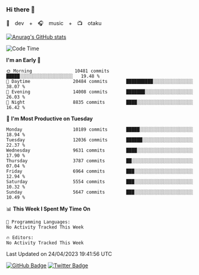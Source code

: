 ### Hi there 👋

🚀　dev　+　🎧　music　+　📺　otaku


[![Anurag's GitHub stats](https://github-readme-stats.vercel.app/api?username=koheitasaka&count_private=true&show_icons=true&theme=monokai)](https://github.com/koheitasaka/github-readme-stats)

<!--START_SECTION:waka-->
![Code Time](http://img.shields.io/badge/Code%20Time-1%2C161%20hrs%2023%20mins-blue)

**I'm an Early 🐤** 

```text
🌞 Morning                10481 commits       █████░░░░░░░░░░░░░░░░░░░░   19.48 % 
🌆 Daytime                20484 commits       ██████████░░░░░░░░░░░░░░░   38.07 % 
🌃 Evening                14008 commits       ███████░░░░░░░░░░░░░░░░░░   26.03 % 
🌙 Night                  8835 commits        ████░░░░░░░░░░░░░░░░░░░░░   16.42 % 
```
📅 **I'm Most Productive on Tuesday** 

```text
Monday                   10189 commits       █████░░░░░░░░░░░░░░░░░░░░   18.94 % 
Tuesday                  12036 commits       ██████░░░░░░░░░░░░░░░░░░░   22.37 % 
Wednesday                9631 commits        ████░░░░░░░░░░░░░░░░░░░░░   17.90 % 
Thursday                 3787 commits        ██░░░░░░░░░░░░░░░░░░░░░░░   07.04 % 
Friday                   6964 commits        ███░░░░░░░░░░░░░░░░░░░░░░   12.94 % 
Saturday                 5554 commits        ███░░░░░░░░░░░░░░░░░░░░░░   10.32 % 
Sunday                   5647 commits        ███░░░░░░░░░░░░░░░░░░░░░░   10.49 % 
```


📊 **This Week I Spent My Time On** 

```text
💬 Programming Languages: 
No Activity Tracked This Week

🔥 Editors: 
No Activity Tracked This Week
```


 Last Updated on 24/04/2023 19:41:56 UTC
<!--END_SECTION:waka-->

[![GitHub Badge](https://img.shields.io/badge/GitHub-100000?style=for-the-badge&logo=github&logoColor=white)](https://github.com/koheitasaka)
[![Twitter Badge](https://img.shields.io/badge/Twitter-1DA1F2?style=for-the-badge&logo=twitter&logoColor=white)](https://twitter.com/sleep_asleep_)
